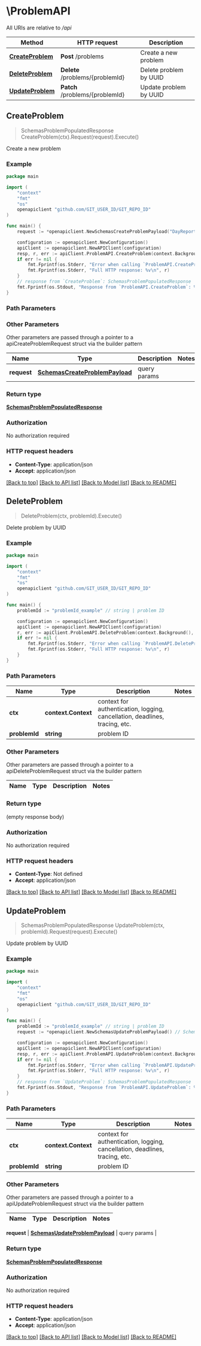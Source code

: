 # \ProblemAPI

All URIs are relative to */api*

Method | HTTP request | Description
------------- | ------------- | -------------
[**CreateProblem**](ProblemAPI.md#CreateProblem) | **Post** /problems | Create a new problem
[**DeleteProblem**](ProblemAPI.md#DeleteProblem) | **Delete** /problems/{problemId} | Delete problem by UUID
[**UpdateProblem**](ProblemAPI.md#UpdateProblem) | **Patch** /problems/{problemId} | Update problem by UUID



## CreateProblem

> SchemasProblemPopulatedResponse CreateProblem(ctx).Request(request).Execute()

Create a new problem

### Example

```go
package main

import (
	"context"
	"fmt"
	"os"
	openapiclient "github.com/GIT_USER_ID/GIT_REPO_ID"
)

func main() {
	request := *openapiclient.NewSchemasCreateProblemPayload("DayReportUuid_example", "Description_example", false, "OwnerUuid_example") // SchemasCreateProblemPayload | query params

	configuration := openapiclient.NewConfiguration()
	apiClient := openapiclient.NewAPIClient(configuration)
	resp, r, err := apiClient.ProblemAPI.CreateProblem(context.Background()).Request(request).Execute()
	if err != nil {
		fmt.Fprintf(os.Stderr, "Error when calling `ProblemAPI.CreateProblem``: %v\n", err)
		fmt.Fprintf(os.Stderr, "Full HTTP response: %v\n", r)
	}
	// response from `CreateProblem`: SchemasProblemPopulatedResponse
	fmt.Fprintf(os.Stdout, "Response from `ProblemAPI.CreateProblem`: %v\n", resp)
}
```

### Path Parameters



### Other Parameters

Other parameters are passed through a pointer to a apiCreateProblemRequest struct via the builder pattern


Name | Type | Description  | Notes
------------- | ------------- | ------------- | -------------
 **request** | [**SchemasCreateProblemPayload**](SchemasCreateProblemPayload.md) | query params | 

### Return type

[**SchemasProblemPopulatedResponse**](SchemasProblemPopulatedResponse.md)

### Authorization

No authorization required

### HTTP request headers

- **Content-Type**: application/json
- **Accept**: application/json

[[Back to top]](#) [[Back to API list]](../README.md#documentation-for-api-endpoints)
[[Back to Model list]](../README.md#documentation-for-models)
[[Back to README]](../README.md)


## DeleteProblem

> DeleteProblem(ctx, problemId).Execute()

Delete problem by UUID

### Example

```go
package main

import (
	"context"
	"fmt"
	"os"
	openapiclient "github.com/GIT_USER_ID/GIT_REPO_ID"
)

func main() {
	problemId := "problemId_example" // string | problem ID

	configuration := openapiclient.NewConfiguration()
	apiClient := openapiclient.NewAPIClient(configuration)
	r, err := apiClient.ProblemAPI.DeleteProblem(context.Background(), problemId).Execute()
	if err != nil {
		fmt.Fprintf(os.Stderr, "Error when calling `ProblemAPI.DeleteProblem``: %v\n", err)
		fmt.Fprintf(os.Stderr, "Full HTTP response: %v\n", r)
	}
}
```

### Path Parameters


Name | Type | Description  | Notes
------------- | ------------- | ------------- | -------------
**ctx** | **context.Context** | context for authentication, logging, cancellation, deadlines, tracing, etc.
**problemId** | **string** | problem ID | 

### Other Parameters

Other parameters are passed through a pointer to a apiDeleteProblemRequest struct via the builder pattern


Name | Type | Description  | Notes
------------- | ------------- | ------------- | -------------


### Return type

 (empty response body)

### Authorization

No authorization required

### HTTP request headers

- **Content-Type**: Not defined
- **Accept**: application/json

[[Back to top]](#) [[Back to API list]](../README.md#documentation-for-api-endpoints)
[[Back to Model list]](../README.md#documentation-for-models)
[[Back to README]](../README.md)


## UpdateProblem

> SchemasProblemPopulatedResponse UpdateProblem(ctx, problemId).Request(request).Execute()

Update problem by UUID

### Example

```go
package main

import (
	"context"
	"fmt"
	"os"
	openapiclient "github.com/GIT_USER_ID/GIT_REPO_ID"
)

func main() {
	problemId := "problemId_example" // string | problem ID
	request := *openapiclient.NewSchemasUpdateProblemPayload() // SchemasUpdateProblemPayload | query params

	configuration := openapiclient.NewConfiguration()
	apiClient := openapiclient.NewAPIClient(configuration)
	resp, r, err := apiClient.ProblemAPI.UpdateProblem(context.Background(), problemId).Request(request).Execute()
	if err != nil {
		fmt.Fprintf(os.Stderr, "Error when calling `ProblemAPI.UpdateProblem``: %v\n", err)
		fmt.Fprintf(os.Stderr, "Full HTTP response: %v\n", r)
	}
	// response from `UpdateProblem`: SchemasProblemPopulatedResponse
	fmt.Fprintf(os.Stdout, "Response from `ProblemAPI.UpdateProblem`: %v\n", resp)
}
```

### Path Parameters


Name | Type | Description  | Notes
------------- | ------------- | ------------- | -------------
**ctx** | **context.Context** | context for authentication, logging, cancellation, deadlines, tracing, etc.
**problemId** | **string** | problem ID | 

### Other Parameters

Other parameters are passed through a pointer to a apiUpdateProblemRequest struct via the builder pattern


Name | Type | Description  | Notes
------------- | ------------- | ------------- | -------------

 **request** | [**SchemasUpdateProblemPayload**](SchemasUpdateProblemPayload.md) | query params | 

### Return type

[**SchemasProblemPopulatedResponse**](SchemasProblemPopulatedResponse.md)

### Authorization

No authorization required

### HTTP request headers

- **Content-Type**: application/json
- **Accept**: application/json

[[Back to top]](#) [[Back to API list]](../README.md#documentation-for-api-endpoints)
[[Back to Model list]](../README.md#documentation-for-models)
[[Back to README]](../README.md)

